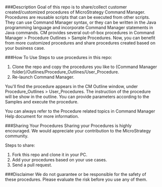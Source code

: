 ###Description
Goal of this repo is to share/collect customer created/customized procedures of MicroStrategy Command Manager. Procedures are reusable scripts that can be executed from other scripts. They can use Command Manager syntax, or they can be written in the Java programming language and incorporate Command Manager statements in Java commands. CM provides several out-of-box procedures in Command Manager > Procedure Outlines > Sample Procedures. Now, you can benefit from more customized procedures and share procedures created based on your business case.

###How To Use
Steps to use procedures in this repo:

1. Clone the repo and copy the procedures you like to {Command Manager folder}/Outlines/Procedure_Outlines/User_Procedure.
1. Re-launch Command Manager.

You'll find the procedure appears in the CM Outline window, under Procedure_Outlines > User_Procedures.
The instruction of the procedure will be show in the outline.
You can provide parameters according to the Samples and execute the procedure.

You can always refer to the Procedure related topics in Command Manager Help document for more information.

###Sharing Your Procedures
Sharing your Procedures is highly encouraged. We would appreciate your contribution to the MicroStrategy community.

Steps to share:

1. Fork this repo and clone it in your PC.
1. Add your procedures based on your use cases.
1. Send a pull request.

###Disclaimer
We do not guarantee or be responsible for the safety of these procedures. Please evaluate the risk before you use any of them. 
